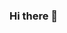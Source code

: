 ### Hi there 👋

<!--
**Carlos-Carballo/Carlos-Carballo** is a ✨ _special_ ✨ repository because its `README.md` (this file) appears on your GitHub profile.

## Hi, I'm Carlos Carballo, passionate about statistics and data analytics. I have a lot of experience in project management and technology transfer.

- 🔭 I’m currently working on "Research Center in Mathematics" (CIMAT)
[CIMAT](https://www.cimat.mx)
- 🌱 I’m currently learning skill to machine learning and deep learning
- 👯 I’m looking to collaborate on future projects in artificial intelligence
- 🤔 I’m looking for help with gain experience to implement machine learning
- 💬 Ask me about industrial statistics and six sigma
- 📫 How to reach me: 
**facebook:** https://www.facebook.com/carlosabraham.carballomonsivais
**twiter:** @abrahamcimat
**linkedin:** https://www.linkedin.com/in/carlos-abraham-carballo-monsivais-b3a41320/
**skype:** abrahamcimat
- 😄 Pronouns: Abraham
- ⚡ **Fun fact:** ***Netflix and basketboll***
-->
